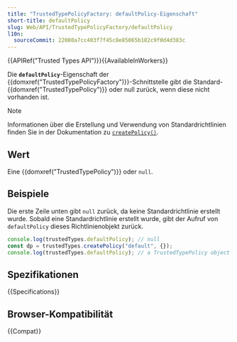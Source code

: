 ```yaml
---
title: "TrustedTypePolicyFactory: defaultPolicy-Eigenschaft"
short-title: defaultPolicy
slug: Web/API/TrustedTypePolicyFactory/defaultPolicy
l10n:
  sourceCommit: 22080a7cc403f7f45c8e85065b182c9f0d4d383c
---
```


{{APIRef("Trusted Types API")}}{{AvailableInWorkers}}

Die **`defaultPolicy`**-Eigenschaft der {{domxref("TrustedTypePolicyFactory")}}-Schnittstelle gibt die Standard-{{domxref("TrustedTypePolicy")}} oder null zurück, wenn diese nicht vorhanden ist.

> [!NOTE]
> Informationen über die Erstellung und Verwendung von Standardrichtlinien finden Sie in der Dokumentation zu [`createPolicy()`](/de/docs/Web/API/TrustedTypePolicyFactory/createPolicy#the_default_policy).

## Wert

Eine {{domxref("TrustedTypePolicy")}} oder `null`.

## Beispiele

Die erste Zeile unten gibt `null` zurück, da keine Standardrichtlinie erstellt wurde. Sobald eine Standardrichtlinie erstellt wurde, gibt der Aufruf von `defaultPolicy` dieses Richtlinienobjekt zurück.

```js
console.log(trustedTypes.defaultPolicy); // null
const dp = trustedTypes.createPolicy("default", {});
console.log(trustedTypes.defaultPolicy); // a TrustedTypePolicy object
```

## Spezifikationen

{{Specifications}}

## Browser-Kompatibilität

{{Compat}}
